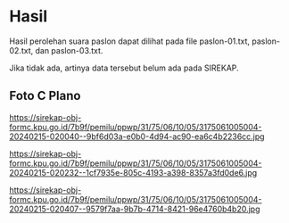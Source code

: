 # Hasil

Hasil perolehan suara paslon dapat dilihat pada file paslon-01.txt, paslon-02.txt, dan paslon-03.txt.

Jika tidak ada, artinya data tersebut belum ada pada SIREKAP.

## Foto C Plano

https://sirekap-obj-formc.kpu.go.id/7b9f/pemilu/ppwp/31/75/06/10/05/3175061005004-20240215-020040--9bf6d03a-e0b0-4d94-ac90-ea6c4b2236cc.jpg

https://sirekap-obj-formc.kpu.go.id/7b9f/pemilu/ppwp/31/75/06/10/05/3175061005004-20240215-020232--1cf7935e-805c-4193-a398-8357a3fd0de6.jpg

https://sirekap-obj-formc.kpu.go.id/7b9f/pemilu/ppwp/31/75/06/10/05/3175061005004-20240215-020407--9579f7aa-9b7b-4714-8421-96e4760b4b20.jpg
